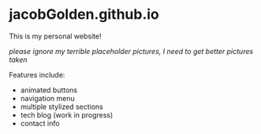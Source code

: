 # jacobGolden.github.io

This is my personal website!

*please ignore my terrible placeholder pictures, I need to get better pictures taken*

Features include:

- animated buttons
- navigation menu
- multiple stylized sections
- tech blog (work in progress)
- contact info


